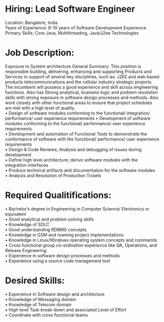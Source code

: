 # Hiring: Lead Software Engineer
Location: Bangalore, India  
Years of Experience: 8-10 years of Software Development Experience   
Primary Skills: Core Java, Multithreading, Java/J2ee Technologies       
# Job Description:
Exposure to System architecture  General Summary: This position is responsible building, delivering, enhancing and supporting Products and Services in support of several key disciplines, such as: J2EE and web based products telecommunications and the cellular industry strategic projects.  The incumbent will possess a good experience and skill across engineering functions. Also has Strong analytical, business logic and problem resolution skills with strong exposure in software design processes and methods. Also work closely with other functional areas to ensure that project schedules are met with a high level of quality.  
• Design of software modules conforming to the functional/ integration/ performance/ user experience requirements 
• Development of software modules conforming to the functional/ performance/ user experience requirements  
• Development and automation of Functional Tests to demonstrate the conformance of software with the functional/ performance/ user experience requirements  
• Design &amp; Code Reviews; Analysis and debugging of issues during development   
• Define high level architecture; derive software modules with the integration interfaces  
• Produce technical artifacts and documentation for the software modules  
• Analysis and Resolution of Production Tickets  
# Required Qualitifications:
• Bachelor’s degree in Engineering in Computer Science/ Electronics or equivalent  
• Good analytical and problem solving skills  
• Knowledge of SDLC  
• Good understanding RDBMS concepts  
• Knowledge in GSM and roaming project implementations  
• Knowledge in Linux/Windows operating system concepts and commands  
• Cross functional group co-ordination experience like QA, Operations, and Release Engineering  
• Experience in software design processes and methods  
• Experience using a source code management tool  
# Desired Skills:
• Experience in Software design and architecture  
• Knowledge of Messaging domain  
• Knowledge of Telecom domain  
• High level Task break-down and associated Level of Effort  
• Coordinate with cross functional teams  

